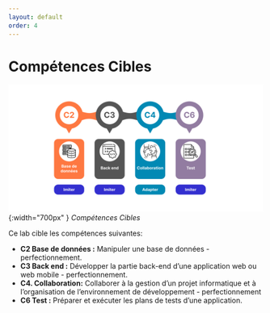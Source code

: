 ```yaml
---
layout: default
order: 4
---
```


<!-- new slide -->

# Compétences Cibles

![Compétences Cibles](./images/Compétences-cibles.png){:width="700px" }
*Compétences Cibles*

<!-- note -->

Ce lab cible les compétences suivantes:

- **C2 Base de données :** Manipuler une base de données - perfectionnement.
- **C3 Back end :** Développer la partie back-end d’une application web ou web mobile - perfectionnement.
- **C4. Collaboration:** Collaborer à la gestion d’un projet informatique et à l’organisation de l’environnement de développement - perfectionnement
- **C6 Test :** Préparer et exécuter les plans de tests d’une application.
